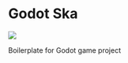 # Godot Ska
![](https://og-ciazhar.vercel.app//api?title=Godot+Ska&description=Boilerplate+for+Godot+game+project&image=https%3A%2F%2Fcdn.leonardo.ai%2Fusers%2F6b856ed0-4e70-463c-876f-777949bab0c8%2Fgenerations%2F60b32409-0ff5-4a86-9d6d-dac926844e3a%2FLeonardo_Anime_XL_Animestyle_gijinka_of_the_Godot_game_engine_2.jpg&information=%40kknov&bgColor=%231B2734)

Boilerplate for Godot game project
